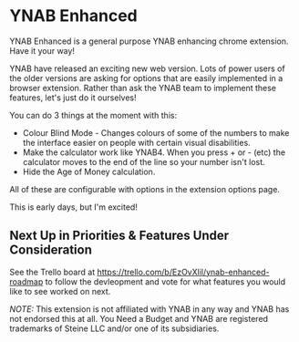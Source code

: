 YNAB Enhanced
=============

YNAB Enhanced is a general purpose YNAB enhancing chrome extension. Have it your way!

YNAB have released an exciting new web version. Lots of power users of the older
versions are asking for options that are easily implemented in a browser extension.
Rather than ask the YNAB team to implement these features, let's just do it
ourselves!

You can do 3 things at the moment with this:

- Colour Blind Mode - Changes colours of some of the numbers to make the interface easier on people with certain visual disabilities.
- Make the calculator work like YNAB4. When you press + or - (etc) the calculator moves to the end of the line so your number isn't lost.
- Hide the Age of Money calculation.

All of these are configurable with options in the extension options page.

This is early days, but I'm excited!

Next Up in Priorities & Features Under Consideration
----------------------------------------------------

See the Trello board at https://trello.com/b/EzOvXlil/ynab-enhanced-roadmap to follow the devleopment and vote for what features you would like to see worked on next.


*NOTE:* This extension is not affiliated with YNAB in any way and YNAB has not endorsed this at all. You Need a Budget and YNAB are registered trademarks of Steine LLC and/or one of its subsidiaries.

